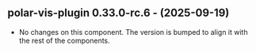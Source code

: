   ## polar-vis-plugin 0.33.0-rc.6 - (2025-09-19)
  
  * No changes on this component. The version is bumped to align it
    with the rest of the components.
